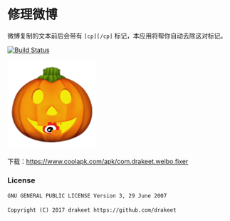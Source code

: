 # 修理微博

微博复制的文本前后会带有 `[cp][/cp]` 标记，本应用将帮你自动去除这对标记。

[![Build Status](https://travis-ci.org/drakeet/WeiboFixer.svg?branch=3.x)](https://travis-ci.org/drakeet/MultiType)

<img src="app/src/main/res/mipmap-hdpi/ic_wc_228w.png" width="200"/>

下载：https://www.coolapk.com/apk/com.drakeet.weibo.fixer

### License

```
GNU GENERAL PUBLIC LICENSE Version 3, 29 June 2007

Copyright (C) 2017 drakeet https://github.com/drakeet
```

